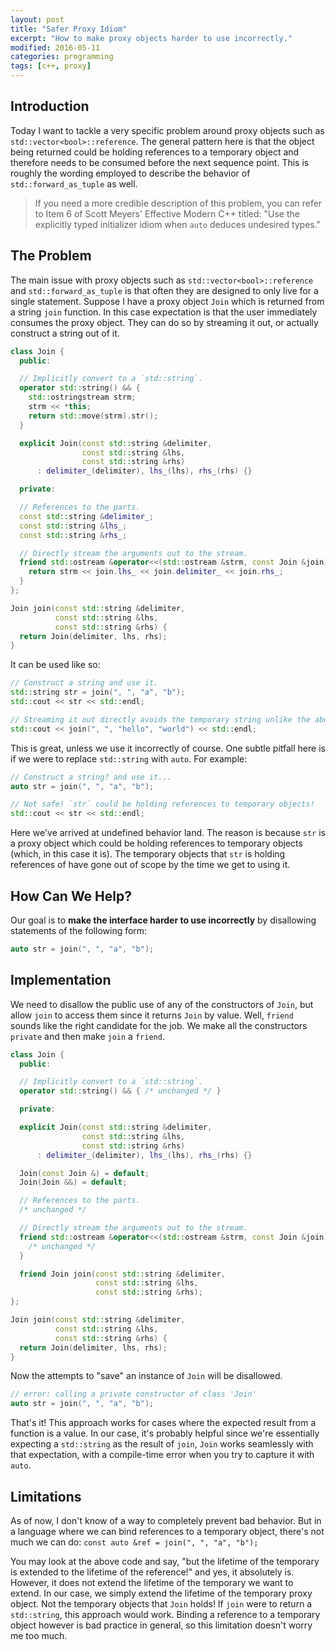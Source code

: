 ```yaml
---
layout: post
title: "Safer Proxy Idiom"
excerpt: "How to make proxy objects harder to use incorrectly."
modified: 2016-05-11
categories: programming
tags: [c++, proxy]
---
```


## Introduction

Today I want to tackle a very specific problem around proxy objects such as
`std::vector<bool>::reference`. The general pattern here is that the object
being returned could be holding references to a temporary object and therefore
needs to be consumed before the next sequence point. This is roughly the wording
employed to describe the behavior of `std::forward_as_tuple` as well.

> If you need a more credible description of this problem, you can refer to
> Item 6 of Scott Meyers' Effective Modern C++ titled: "Use the explicitly typed
> initializer idiom when `auto` deduces undesired types."

## The Problem

The main issue with proxy objects such as `std::vector<bool>::reference` and
`std::forward_as_tuple` is that often they are designed to only live for a
single statement. Suppose I have a proxy object `Join` which is returned from a
string `join` function. In this case expectation is that the user immediately
consumes the proxy object. They can do so by streaming it out, or actually
construct a string out of it.

```c++
class Join {
  public:

  // Implicitly convert to a `std::string`.
  operator std::string() && {
    std::ostringstream strm;
    strm << *this;
    return std::move(strm).str();
  }

  explicit Join(const std::string &delimiter,
                const std::string &lhs,
                const std::string &rhs)
      : delimiter_(delimiter), lhs_(lhs), rhs_(rhs) {}

  private:

  // References to the parts.
  const std::string &delimiter_;
  const std::string &lhs_;
  const std::string &rhs_;

  // Directly stream the arguments out to the stream.
  friend std::ostream &operator<<(std::ostream &strm, const Join &join) {
    return strm << join.lhs_ << join.delimiter_ << join.rhs_;
  }
};

Join join(const std::string &delimiter,
          const std::string &lhs,
          const std::string &rhs) {
  return Join(delimiter, lhs, rhs);
}
```

It can be used like so:

```c++
// Construct a string and use it.
std::string str = join(", ", "a", "b");
std::cout << str << std::endl;

// Streaming it out directly avoids the temporary string unlike the above.
std::cout << join(", ", "hello", "world") << std::endl;
```

This is great, unless we use it incorrectly of course. One subtle pitfall here
is if we were to replace `std::string` with `auto`. For example:

```c++
// Construct a string? and use it...
auto str = join(", ", "a", "b");

// Not safe! `str` could be holding references to temporary objects!
std::cout << str << std::endl;
```

Here we've arrived at undefined behavior land. The reason is because `str` is
a proxy object which could be holding references to temporary objects
(which, in this case it is). The temporary objects that `str` is holding
references of have gone out of scope by the time we get to using it.

## How Can We Help?

Our goal is to __make the interface harder to use incorrectly__ by disallowing
statements of the following form:

```c++
auto str = join(", ", "a", "b");
```

## Implementation

We need to disallow the public use of any of the constructors of `Join`, but
allow `join` to access them since it returns `Join` by value. Well, `friend`
sounds like the right candidate for the job. We make all the constructors
`private` and then make `join` a `friend`.

```c++
class Join {
  public:

  // Implicitly convert to a `std::string`.
  operator std::string() && { /* unchanged */ }

  private:

  explicit Join(const std::string &delimiter,
                const std::string &lhs,
                const std::string &rhs)
      : delimiter_(delimiter), lhs_(lhs), rhs_(rhs) {}

  Join(const Join &) = default;
  Join(Join &&) = default;

  // References to the parts.
  /* unchanged */

  // Directly stream the arguments out to the stream.
  friend std::ostream &operator<<(std::ostream &strm, const Join &join) {
    /* unchanged */
  }

  friend Join join(const std::string &delimiter,
                   const std::string &lhs,
                   const std::string &rhs);
};

Join join(const std::string &delimiter,
          const std::string &lhs,
          const std::string &rhs) {
  return Join(delimiter, lhs, rhs);
}
```

Now the attempts to "save" an instance of `Join` will be disallowed.

```c++
// error: calling a private constructor of class 'Join'
auto str = join(", ", "a", "b");
```

That's it! This approach works for cases where the expected result from a
function is a value. In our case, it's probably helpful since we're
essentially expecting a `std::string` as the result of `join`, `Join` works
seamlessly with that expectation, with a compile-time error when you try to
capture it with `auto`.

## Limitations

As of now, I don't know of a way to completely prevent bad behavior.
But in a language where we can bind references to a temporary object,
there's not much we can do: `const auto &ref = join(", ", "a", "b");`

You may look at the above code and say, "but the lifetime of the temporary is
extended to the lifetime of the reference!" and yes, it absolutely is. However,
it does not extend the lifetime of the temporary we want to extend.
In our case, we simply extend the lifetime of the temporary proxy object. Not
the temporary objects that `Join` holds! If `join` were to return a
`std::string`, this approach would work. Binding a reference to a temporary
object however is bad practice in general, so this limitation doesn't worry me
too much.
